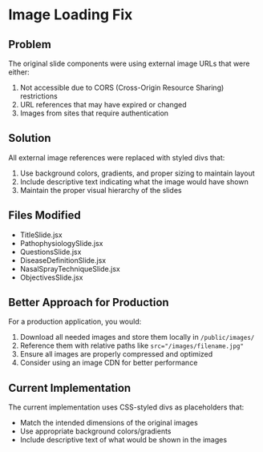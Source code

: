 # Image Loading Fix

## Problem
The original slide components were using external image URLs that were either:
1. Not accessible due to CORS (Cross-Origin Resource Sharing) restrictions
2. URL references that may have expired or changed
3. Images from sites that require authentication

## Solution
All external image references were replaced with styled divs that:
1. Use background colors, gradients, and proper sizing to maintain layout
2. Include descriptive text indicating what the image would have shown
3. Maintain the proper visual hierarchy of the slides

## Files Modified
- TitleSlide.jsx
- PathophysiologySlide.jsx
- QuestionsSlide.jsx
- DiseaseDefinitionSlide.jsx
- NasalSprayTechniqueSlide.jsx
- ObjectivesSlide.jsx

## Better Approach for Production
For a production application, you would:
1. Download all needed images and store them locally in `/public/images/`
2. Reference them with relative paths like `src="/images/filename.jpg"`
3. Ensure all images are properly compressed and optimized
4. Consider using an image CDN for better performance

## Current Implementation
The current implementation uses CSS-styled divs as placeholders that:
- Match the intended dimensions of the original images
- Use appropriate background colors/gradients
- Include descriptive text of what would be shown in the images 